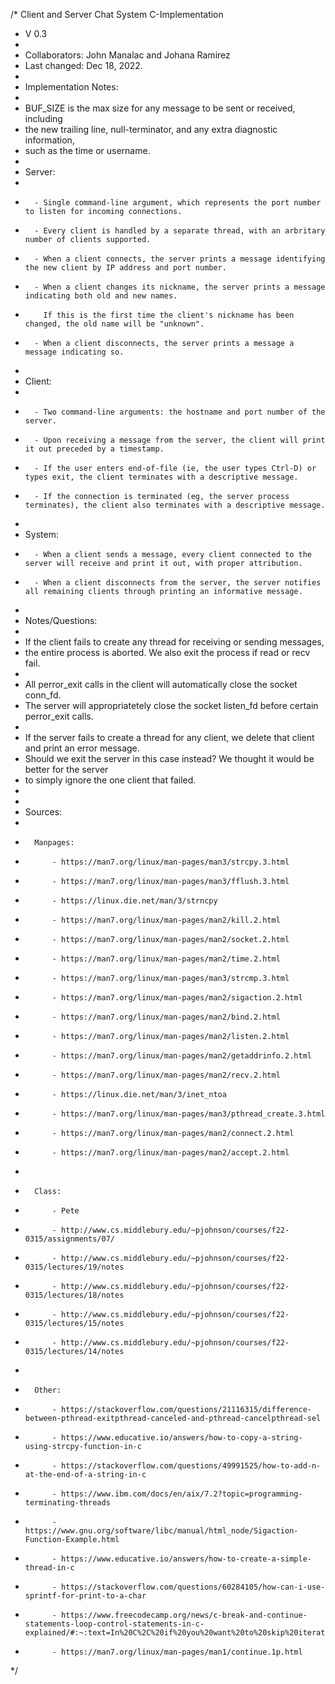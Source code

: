 /*  Client and Server Chat System C-Implementation
*   V 0.3
*
*   Collaborators: John Manalac and Johana Ramirez 
*   Last changed: Dec 18, 2022.
*
*   Implementation Notes: 
*
*   BUF_SIZE is the max size for any message to be sent or received, including 
*   the new trailing line, null-terminator, and any extra diagnostic information,
*   such as the time or username. 
*
*   Server:
*
*       - Single command-line argument, which represents the port number to listen for incoming connections. 
*       - Every client is handled by a separate thread, with an arbritary number of clients supported.  
*       - When a client connects, the server prints a message identifying the new client by IP address and port number.
*       - When a client changes its nickname, the server prints a message indicating both old and new names. 
*         If this is the first time the client's nickname has been changed, the old name will be "unknown".
*       - When a client disconnects, the server prints a message a message indicating so.
*
*   Client:
*
*       - Two command-line arguments: the hostname and port number of the server.
*       - Upon receiving a message from the server, the client will print it out preceded by a timestamp.
*       - If the user enters end-of-file (ie, the user types Ctrl-D) or types exit, the client terminates with a descriptive message.
*       - If the connection is terminated (eg, the server process terminates), the client also terminates with a descriptive message.
*
*   System: 
*       - When a client sends a message, every client connected to the server will receive and print it out, with proper attribution.
*       - When a client disconnects from the server, the server notifies all remaining clients through printing an informative message.
*
*   Notes/Questions:
*   
*   If the client fails to create any thread for receiving or sending messages, 
*   the entire process is aborted. We also exit the process if read or recv fail. 
*   
*   All perror_exit calls in the client will automatically close the socket conn_fd.
*   The server will appropriatetely close the socket listen_fd before certain perror_exit calls. 
*   
*   If the server fails to create a thread for any client, we delete that client and print an error message. 
*   Should we exit the server in this case instead? We thought it would be better for the server
*   to simply ignore the one client that failed. 
*
*
*   Sources:
*       
*       Manpages:
*           - https://man7.org/linux/man-pages/man3/strcpy.3.html
*           - https://man7.org/linux/man-pages/man3/fflush.3.html
*           - https://linux.die.net/man/3/strncpy
*           - https://man7.org/linux/man-pages/man2/kill.2.html
*           - https://man7.org/linux/man-pages/man2/socket.2.html
*           - https://man7.org/linux/man-pages/man2/time.2.html
*           - https://man7.org/linux/man-pages/man3/strcmp.3.html
*           - https://man7.org/linux/man-pages/man2/sigaction.2.html
*           - https://man7.org/linux/man-pages/man2/bind.2.html
*           - https://man7.org/linux/man-pages/man2/listen.2.html
*           - https://man7.org/linux/man-pages/man2/getaddrinfo.2.html
*           - https://man7.org/linux/man-pages/man2/recv.2.html
*           - https://linux.die.net/man/3/inet_ntoa
*           - https://man7.org/linux/man-pages/man3/pthread_create.3.html
*           - https://man7.org/linux/man-pages/man2/connect.2.html
*           - https://man7.org/linux/man-pages/man2/accept.2.html
*
*       Class:
*           - Pete
*           - http://www.cs.middlebury.edu/~pjohnson/courses/f22-0315/assignments/07/
*           - http://www.cs.middlebury.edu/~pjohnson/courses/f22-0315/lectures/19/notes
*           - http://www.cs.middlebury.edu/~pjohnson/courses/f22-0315/lectures/18/notes
*           - http://www.cs.middlebury.edu/~pjohnson/courses/f22-0315/lectures/15/notes
*           - http://www.cs.middlebury.edu/~pjohnson/courses/f22-0315/lectures/14/notes
*       
*       Other:
*           - https://stackoverflow.com/questions/21116315/difference-between-pthread-exitpthread-canceled-and-pthread-cancelpthread-sel
*           - https://www.educative.io/answers/how-to-copy-a-string-using-strcpy-function-in-c
*           - https://stackoverflow.com/questions/49991525/how-to-add-n-at-the-end-of-a-string-in-c
*           - https://www.ibm.com/docs/en/aix/7.2?topic=programming-terminating-threads
*           - https://www.gnu.org/software/libc/manual/html_node/Sigaction-Function-Example.html
*           - https://www.educative.io/answers/how-to-create-a-simple-thread-in-c
*           - https://stackoverflow.com/questions/60284105/how-can-i-use-sprintf-for-print-to-a-char
*           - https://www.freecodecamp.org/news/c-break-and-continue-statements-loop-control-statements-in-c-explained/#:~:text=In%20C%2C%20if%20you%20want%20to%20skip%20iterations%20in%20which,which%20the%20condition%20is%20true.
*           - https://man7.org/linux/man-pages/man1/continue.1p.html
*/
